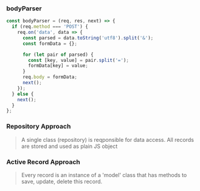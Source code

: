 
### bodyParser
```js
const bodyParser = (req, res, next) => {
  if (req.method === 'POST') {
    req.on('data', data => {
      const parsed = data.toString('utf8').split('&');
      const formData = {};

      for (let pair of parsed) {
        const [key, value] = pair.split('=');
        formData[key] = value;
      }
      req.body = formData;
      next();
    });
  } else {
    next();
  }
};
```

### Repository Approach
> A single class (repository) is reqponsible for data access. All records are stored and used as plain JS object

### Active Record Approach
> Every record is an instance of a 'model' class that has methods to save, update, delete this record.

